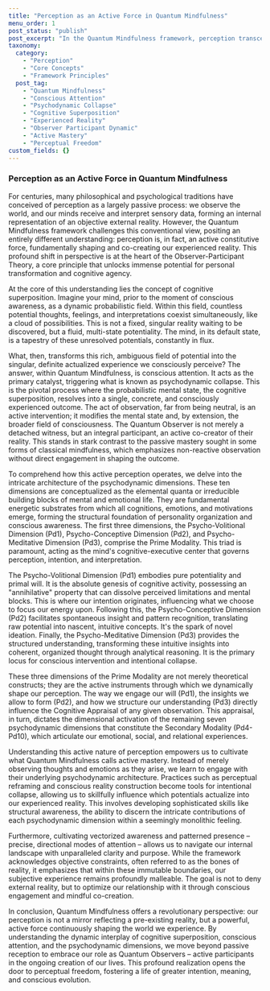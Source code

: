 ```yaml
---
title: "Perception as an Active Force in Quantum Mindfulness"
menu_order: 1
post_status: "publish"
post_excerpt: "In the Quantum Mindfulness framework, perception transcends passive reception, emerging instead as a dynamic, generative force that actively shapes our experienced reality. This transformative perspective, central to the Observer-Participant Theory, unveils how conscious attention and our intricate psychodynamic architecture continuously co-create the world we inhabit, offering a powerful pathway to enhanced cognitive agency and perceptual freedom."
taxonomy:
  category:
    - "Perception"
    - "Core Concepts"
    - "Framework Principles"
  post_tag:
    - "Quantum Mindfulness"
    - "Conscious Attention"
    - "Psychodynamic Collapse"
    - "Cognitive Superposition"
    - "Experienced Reality"
    - "Observer Participant Dynamic"
    - "Active Mastery"
    - "Perceptual Freedom"
custom_fields: {}
---
```


### Perception as an Active Force in Quantum Mindfulness

For centuries, many philosophical and psychological traditions have conceived of perception as a largely passive process: we observe the world, and our minds receive and interpret sensory data, forming an internal representation of an objective external reality. However, the Quantum Mindfulness framework challenges this conventional view, positing an entirely different understanding: perception is, in fact, an active constitutive force, fundamentally shaping and co-creating our experienced reality. This profound shift in perspective is at the heart of the Observer-Participant Theory, a core principle that unlocks immense potential for personal transformation and cognitive agency.

At the core of this understanding lies the concept of cognitive superposition. Imagine your mind, prior to the moment of conscious awareness, as a dynamic probabilistic field. Within this field, countless potential thoughts, feelings, and interpretations coexist simultaneously, like a cloud of possibilities. This is not a fixed, singular reality waiting to be discovered, but a fluid, multi-state potentiality. The mind, in its default state, is a tapestry of these unresolved potentials, constantly in flux.

What, then, transforms this rich, ambiguous field of potential into the singular, definite actualized experience we consciously perceive? The answer, within Quantum Mindfulness, is conscious attention. It acts as the primary catalyst, triggering what is known as psychodynamic collapse. This is the pivotal process where the probabilistic mental state, the cognitive superposition, resolves into a single, concrete, and consciously experienced outcome. The act of observation, far from being neutral, is an active intervention; it modifies the mental state and, by extension, the broader field of consciousness. The Quantum Observer is not merely a detached witness, but an integral participant, an active co-creator of their reality. This stands in stark contrast to the passive mastery sought in some forms of classical mindfulness, which emphasizes non-reactive observation without direct engagement in shaping the outcome.

To comprehend how this active perception operates, we delve into the intricate architecture of the psychodynamic dimensions. These ten dimensions are conceptualized as the elemental quanta or irreducible building blocks of mental and emotional life. They are fundamental energetic substrates from which all cognitions, emotions, and motivations emerge, forming the structural foundation of personality organization and conscious awareness. The first three dimensions, the Psycho-Volitional Dimension (Pd1), Psycho-Conceptive Dimension (Pd2), and Psycho-Meditative Dimension (Pd3), comprise the Prime Modality. This triad is paramount, acting as the mind's cognitive-executive center that governs perception, intention, and interpretation.

The Psycho-Volitional Dimension (Pd1) embodies pure potentiality and primal will. It is the absolute genesis of cognitive activity, possessing an "annihilative" property that can dissolve perceived limitations and mental blocks. This is where our intention originates, influencing what we choose to focus our energy upon. Following this, the Psycho-Conceptive Dimension (Pd2) facilitates spontaneous insight and pattern recognition, translating raw potential into nascent, intuitive concepts. It's the spark of novel ideation. Finally, the Psycho-Meditative Dimension (Pd3) provides the structured understanding, transforming these intuitive insights into coherent, organized thought through analytical reasoning. It is the primary locus for conscious intervention and intentional collapse.

These three dimensions of the Prime Modality are not merely theoretical constructs; they are the active instruments through which we dynamically shape our perception. The way we engage our will (Pd1), the insights we allow to form (Pd2), and how we structure our understanding (Pd3) directly influence the Cognitive Appraisal of any given observation. This appraisal, in turn, dictates the dimensional activation of the remaining seven psychodynamic dimensions that constitute the Secondary Modality (Pd4-Pd10), which articulate our emotional, social, and relational experiences.

Understanding this active nature of perception empowers us to cultivate what Quantum Mindfulness calls active mastery. Instead of merely observing thoughts and emotions as they arise, we learn to engage with their underlying psychodynamic architecture. Practices such as perceptual reframing and conscious reality construction become tools for intentional collapse, allowing us to skillfully influence which potentials actualize into our experienced reality. This involves developing sophisticated skills like structural awareness, the ability to discern the intricate contributions of each psychodynamic dimension within a seemingly monolithic feeling.

Furthermore, cultivating vectorized awareness and patterned presence – precise, directional modes of attention – allows us to navigate our internal landscape with unparalleled clarity and purpose. While the framework acknowledges objective constraints, often referred to as the bones of reality, it emphasizes that within these immutable boundaries, our subjective experience remains profoundly malleable. The goal is not to deny external reality, but to optimize our relationship with it through conscious engagement and mindful co-creation.

In conclusion, Quantum Mindfulness offers a revolutionary perspective: our perception is not a mirror reflecting a pre-existing reality, but a powerful, active force continuously shaping the world we experience. By understanding the dynamic interplay of cognitive superposition, conscious attention, and the psychodynamic dimensions, we move beyond passive reception to embrace our role as Quantum Observers – active participants in the ongoing creation of our lives. This profound realization opens the door to perceptual freedom, fostering a life of greater intention, meaning, and conscious evolution.